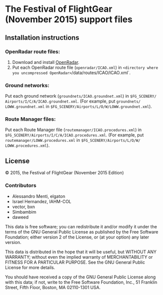 The Festival of FlightGear (November 2015) support files
========================================================

Installation instructions
-------------------------

<h3>OpenRadar route files:</h3>

1. Download and install [OpenRadar](http://wiki.flightgear.org/OpenRadar).
2. Put each OpenRadar route file (`openradar/ICAO.xml`) in `<directory where
   you uncompressed OpenRadar>`/data/routes/ICAO/ICAO.xml`.

<h3>Ground networks:</h3>

Put each ground network (`groundnets/ICAO.groundnet.xml`) in `$FG_SCENERY/
Airports/I/C/A/ICAO.groundnet.xml`. (For example, put `groundnets/
LOWW.groundnet.xml` in `$FG_SCENERY/Airports/L/O/W/LOWW.groundnet.xml`).

<h3>Route Manager files:</h3>

Put each Route Manager file (`routemanager/ICAO.procedures.xml`) in
`$FG_SCENERY/Airports/I/C/A/ICAO.procedures.xml`. (For example, put
`routemanager/LOWW.procedures.xml` in `$FG_SCENERY/Airports/L/O/W/
LOWW.procedures.xml`).

License
--------

:copyright: 2015, the Festival of FlightGear (November 2015 Edition)<br>

<h3>Contributors</h3>

* Alessandro Menti, elgaton
* Israel Hernandez, IAHM-COL
* vector, bxn
* Simbambim
* daweed

This data is free software; you can redistribute it and/or modify it under the
terms of the GNU General Public License as published by the Free Software
Foundation; either version 2 of the License, or (at your option) any later
version.

This data is distributed in the hope that it will be useful, but WITHOUT ANY
WARRANTY; without even the implied warranty of MERCHANTABILITY or FITNESS FOR
A PARTICULAR PURPOSE. See the GNU General Public License for more details.

You should have received a copy of the GNU General Public License along with
this data; if not, write to the Free Software Foundation, Inc., 51 Franklin
Street, Fifth Floor, Boston, MA 02110-1301 USA.
